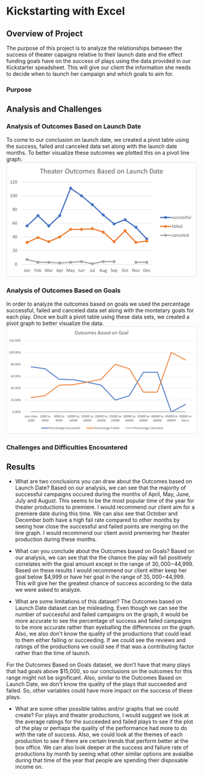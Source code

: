 # Kickstarting with Excel

## Overview of Project
The purpose of this project is to analyze the relationships between the success of theater capaigns relative to their launch date and the effect funding goals have on the success of plays using the data provided in our Kickstarter speadsheet. This will give our client the information she needs to decide when to launch her campaign and which goals to aim for.
### Purpose

## Analysis and Challenges

### Analysis of Outcomes Based on Launch Date
To come to our conclusion on launch date, we created a pivot table using the success, failed and canceled data set along with the launch date months. To better visualize these outcomes we plotted this on a pivot line graph. 
![alt text](https://github.com/JoshTrewhella/kickstarter-analysis/blob/e272cc9ee30093bfd51894389612286c52e001bc/Resources/Theater_Outcomes_vs_Launch.png)

### Analysis of Outcomes Based on Goals
In order to analyze the outcomes based on goals we used the percentage successful, failed and canceled data set along with the montetary goals for each play. Once we built a pivot table using these data sets, we created a pivot graph to better visualize the data. 
![alt text](https://github.com/JoshTrewhella/kickstarter-analysis/blob/e272cc9ee30093bfd51894389612286c52e001bc/Resources/Outcomes_vs_Goals.png)
### Challenges and Difficulties Encountered

## Results

- What are two conclusions you can draw about the Outcomes based on Launch Date?
Based on our analysis, we can see that the majority of successful campaigns occured during the months of April, May, June, July and August. This seems to be the most popular time of the year for theater productions to premiere. I would recommend our client aim for a premiere date during this time. We can also see that October and December both have a high fail rate compared to other months by seeing how close the successful and failed points are merging on the line graph. I would recommend our client avoid premiering her theater production during these months.

- What can you conclude about the Outcomes based on Goals?
Based on our analysis, we can see that the the chance the play will fail positively correlates with the goal amount except in the range of $30,000-$44,999. Based on these results I would recommend our client either keep her goal below $4,999 or have her goal in the range of $35,000-$44,999. This will give her the greatest chance of success according to the data we were asked to analyze. 

- What are some limitations of this dataset?
The Outcomes based on Launch Date dataset can be misleading. Even though we can see the number of successful and failed campaigns on the graph, it would be more accurate to see the percentage of success and failed campaigns to be more accurate rather than eyeballing the differences on the graph. Also, we also don't know the quality of the productions that could lead to them either failing or succeeding. If we could see the reviews and ratings of the productions we could see if that was a contributing factor rather than the time of launch. 

For the Outcomes Based on Goals dataset, we don't have that many plays that had goals above $15,000, so our conclusions on the outcomes for this range might not be significant. Also, similar to the Outcomes Based on Launch Date, we don't know the quality of the plays that succeeded and failed. So, other variables could have more impact on the success of these plays. 

- What are some other possible tables and/or graphs that we could create?
For plays and theater productions, I would suggest we look at the average ratings for the succeeded and failed plays to see if the plot of the play or perhaps the quality of the performance had more to do with the rate of success. Also, we could look at the themes of each production to see if there are certain trends that perform better at the box office. We can also look deeper at the success and failure rate of productions by month by seeing what other similar options are avaialbe during that time of the year that people are spending their disposable income on.
